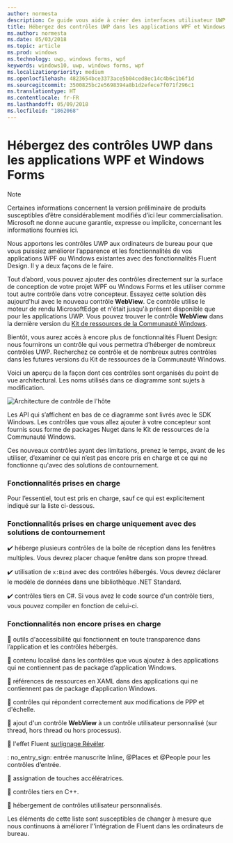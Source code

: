 ```yaml
---
author: normesta
description: Ce guide vous aide à créer des interfaces utilisateur UWP Fluent directement dans vos applications WPF et Windows Forms
title: Hébergez des contrôles UWP dans les applications WPF et Windows Forms
ms.author: normesta
ms.date: 05/03/2018
ms.topic: article
ms.prod: windows
ms.technology: uwp, windows forms, wpf
keywords: windows10, uwp, windows forms, wpf
ms.localizationpriority: medium
ms.openlocfilehash: 4823654bce3373ace5b04ced8ec14c4b6c1b6f1d
ms.sourcegitcommit: 3500825bc2e5698394a8b1d2efece7f071f296c1
ms.translationtype: HT
ms.contentlocale: fr-FR
ms.lasthandoff: 05/09/2018
ms.locfileid: "1862068"
---
```

# <a name="host-uwp-controls-in-wpf-and-windows-forms-applications"></a>Hébergez des contrôles UWP dans les applications WPF et Windows Forms

> [!NOTE]
> Certaines informations concernent la version préliminaire de produits susceptibles d’être considérablement modifiés d’ici leur commercialisation. Microsoft ne donne aucune garantie, expresse ou implicite, concernant les informations fournies ici.

Nous apportons les contrôles UWP aux ordinateurs de bureau pour que vous puissiez améliorer l’apparence et les fonctionnalités de vos applications WPF ou Windows existantes avec des fonctionnalités Fluent Design. Il y a deux façons de le faire.

Tout d’abord, vous pouvez ajouter des contrôles directement sur la surface de conception de votre projet WPF ou Windows Forms et les utiliser comme tout autre contrôle dans votre concepteur.  Essayez cette solution dès aujourd'hui avec le nouveau contrôle **WebView**. Ce contrôle utilise le moteur de rendu MicrosoftEdge et n'était jusqu'à présent disponible que pour les applications UWP. Vous pouvez trouver le contrôle **WebView** dans la dernière version du [Kit de ressources de la Communauté Windows](https://docs.microsoft.com/windows/uwpcommunitytoolkit/).

Bientôt, vous aurez accès à encore plus de fonctionnalités Fluent Design: nous fournirons un contrôle qui vous permettra d’héberger de nombreux contrôles UWP. Recherchez ce contrôle et de nombreux autres contrôles dans les futures versions du Kit de ressources de la Communauté Windows.

Voici un aperçu de la façon dont ces contrôles sont organisés du point de vue architectural. Les noms utilisés dans ce diagramme sont sujets à modification.  

![Architecture de contrôle de l'hôte](images/host-controls.png)

Les API qui s’affichent en bas de ce diagramme sont livrés avec le SDK Windows.  Les contrôles que vous allez ajouter à votre concepteur sont fournis sous forme de packages Nuget dans le Kit de ressources de la Communauté Windows.

Ces nouveaux contrôles ayant des limitations, prenez le temps, avant de les utiliser, d’examiner ce qui n’est pas encore pris en charge et ce qui ne fonctionne qu'avec des solutions de contournement.

### <a name="whats-supported"></a>Fonctionnalités prises en charge

Pour l’essentiel, tout est pris en charge, sauf ce qui est explicitement indiqué sur la liste ci-dessous.

### <a name="whats-supported-only-with-workarounds"></a>Fonctionnalités prises en charge uniquement avec des solutions de contournement

:heavy_check_mark: héberge plusieurs contrôles de la boîte de réception dans les fenêtres multiples. Vous devrez placer chaque fenêtre dans son propre thread.

:heavy_check_mark: utilisation de ``x:Bind`` avec des contrôles hébergés. Vous devrez déclarer le modèle de données dans une bibliothèque .NET Standard.

:heavy_check_mark: contrôles tiers en C#. Si vous avez le code source d'un contrôle tiers, vous pouvez compiler en fonction de celui-ci.

### <a name="whats-not-yet-supported"></a>Fonctionnalités non encore prises en charge

:no_entry_sign: outils d'accessibilité qui fonctionnent en toute transparence dans l’application et les contrôles hébergés.

:no_entry_sign: contenu localisé dans les contrôles que vous ajoutez à des applications qui ne contiennent pas de package d’application Windows.

:no_entry_sign: références de ressources en XAML dans des applications qui ne contiennent pas de package d’application Windows.

:no_entry_sign: contrôles qui répondent correctement aux modifications de PPP et d'échelle.

:no_entry_sign: ajout d'un contrôle **WebView** à un contrôle utilisateur personnalisé (sur thread, hors thread ou hors processus).

:no_entry_sign: l'effet Fluent [surlignage Révéler](https://docs.microsoft.com/windows/uwp/design/style/reveal).

: no_entry_sign: entrée manuscrite Inline, @Places et @People pour les contrôles d’entrée.

:no_entry_sign: assignation de touches accélératrices.

:no_entry_sign: contrôles tiers en C++.

:no_entry_sign: hébergement de contrôles utilisateur personnalisés.

Les éléments de cette liste sont susceptibles de changer à mesure que nous continuons à améliorer l’’intégration de Fluent dans les ordinateurs de bureau.  
